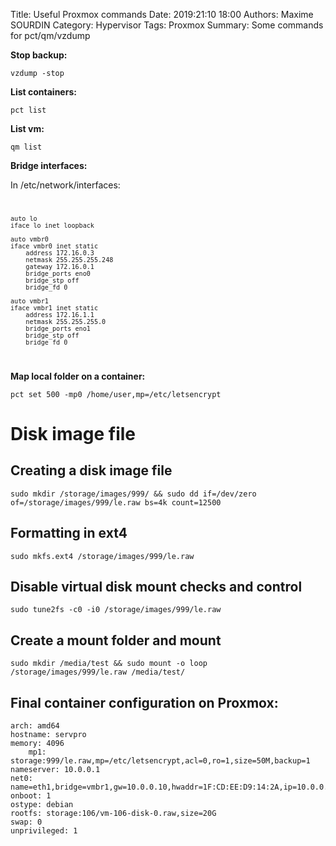 Title: Useful Proxmox commands
Date: 2019:21:10 18:00
Authors: Maxime SOURDIN
Category: Hypervisor
Tags: Proxmox
Summary: Some commands for pct/qm/vzdump

__Stop backup:__

	vzdump -stop

__List containers:__

	pct list

__List vm:__

	qm list

__Bridge interfaces:__

In /etc/network/interfaces:
<code>

	auto lo
	iface lo inet loopback

	auto vmbr0
	iface vmbr0 inet static
        address 172.16.0.3
        netmask 255.255.255.248
        gateway 172.16.0.1
        bridge_ports eno0
        bridge_stp off
        bridge_fd 0

	auto vmbr1
	iface vmbr1 inet static
        address 172.16.1.1
        netmask 255.255.255.0
        bridge_ports eno1
        bridge_stp off
        bridge_fd 0
</code>

__Map local folder on a container:__

	pct set 500 -mp0 /home/user,mp=/etc/letsencrypt

# Disk image file

## Creating a disk image file


	sudo mkdir /storage/images/999/ && sudo dd if=/dev/zero of=/storage/images/999/le.raw bs=4k count=12500


## Formatting in ext4


    sudo mkfs.ext4 /storage/images/999/le.raw


## Disable virtual disk mount checks and control


    sudo tune2fs -c0 -i0 /storage/images/999/le.raw


## Create a mount folder and mount


    sudo mkdir /media/test && sudo mount -o loop /storage/images/999/le.raw /media/test/


## Final container configuration on Proxmox:

    arch: amd64
    hostname: servpro
    memory: 4096
        mp1: storage:999/le.raw,mp=/etc/letsencrypt,acl=0,ro=1,size=50M,backup=1
    nameserver: 10.0.0.1
    net0: name=eth1,bridge=vmbr1,gw=10.0.0.10,hwaddr=1F:CD:EE:D9:14:2A,ip=10.0.0.42/24,ip6=auto,tag=42,type=veth
    onboot: 1
    ostype: debian
    rootfs: storage:106/vm-106-disk-0.raw,size=20G
    swap: 0
    unprivileged: 1